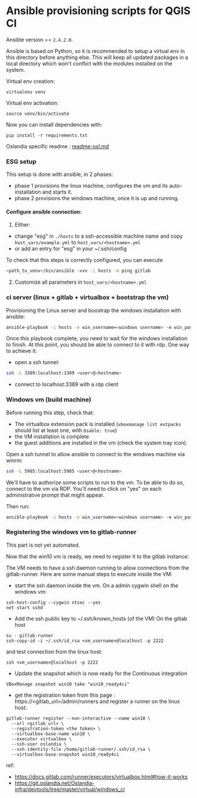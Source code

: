 # Ansible provisioning scripts for QGIS CI

Ansible version == `2.4.2.0`.

Ansible is based on Python, so it is recommended to setup a virtual env
in this directory before anything else. This will keep all updated
packages in a local directory which won't conflict with the modules
installed on the system.

Virtual env creation:

    virtualenv venv

Virtual env activation:

    source venv/bin/activate

Now you can install dependencies with:

    pip install -r requirements.txt

Oslandia specific readme : [readme-osl.md](readme-osl.md)

### ESG setup

This setup is done with ansible, in 2 phases:
- phase 1 provisions the linux machine, configures the vm and its auto-installation and starts it.
- phase 2 provisions the windows machine, once it is up and running.

#### Configure ansible connection:

1. Either: 
- change "esg" in `./hosts` to a ssh-accessible machine name and copy `host_vars/example.yml` to `host_vars/<hostname>.yml`
- or add an entry for "esg" in your ~/.ssh/config

To check that this steps is correctly configured, you can execute

```bash
<path_to_venv>/bin/ansible -vvv -i hosts -m ping gitlab
```

2. Customize all parameters in `host_vars/<hostname>.yml`

### ci server (linux + gitlab + virtualbox + bootstrap the vm)

Provisioning the Linux server and boostrap the windows installation with ansible: 

```bash
ansible-playbook -i hosts -e win_username=<windows username> -e win_password=<windows password> play-ci.yml
```

Once this playbook complete, you need to wait for the windows installation to
finish. At this point, you should be able to connect to it with rdp. One way to
achieve it:

- open a ssh tunnel: 
```bash
ssh -L 3389:localhost:3389 <user>@<hostname>
```
- connect to localhost:3389 with a rdp client

### Windows vm (build machine)

Before running this step, check that:
- The virtualbox extension pack is installed (`vboxmanage list extpacks` should list at least one, with `Usable: true`)
- the VM installation is complete
- the guest additions are installed in the vm (check the system tray icon).

Open a ssh tunnel to allow ansible to connect to the windows machine via winrm:
```bash
ssh -L 5985:localhost:5985 <user>@<hostname>
```

We'll have to authorize some scripts to run to the vm. To be able to do so,
connect to the vm via RDP. You'll need to click on "yes" on each administrative
prompt that might appear.

Then run:
```bash
ansible-playbook -i hosts -e win_username=<windows username> -e win_password=<windows password> play-win.yml
```

### Registering the windows vm to gitlab-runner

This part is not yet automated.

Now that the win10 vm is ready, we need to register it to the gitlab instance:

The VM needs to have a ssh daemon running to allow connections from the gitlab-runner.
Here are some manual steps to execute inside the VM:

- start the ssh daemon inside the vm. On a admin cygwin shell on the windows vm:
```
ssh-host-config --cygwin ntsec --yes
net start sshd
```
- Add the ssh public key to ~/.ssh/known_hosts (of the VM)
On the gitlab host

```
su - gitlab-runner
ssh-copy-id -i ~/.ssh/id_rsa <vm_username>@localhost -p 2222
```
and test connection from the linux host: 

```
ssh <vm_username>@localhost -p 2222
```

- Update the snapshot which is now ready for the Continuous integration
```
VBoxManage snapshot win10 take "win10_ready4ci"
```

- get the registration token from this page :
  https://<gitlab_url>/admin/runners and register a runner on the linux host:

```
gitlab-runner register --non-interactive --name win10 \
  --url <gitlab_url> \
  --registration-token <the token> \
  --virtualbox-base-name win10 \
  --executor virtualbox \
  --ssh-user oslandia \
  --ssh-identity-file /home/gitlab-runner/.ssh/id_rsa \
  --virtualbox-base-snapshot win10_ready4ci
```

ref:

  - https://docs.gitlab.com/runner/executors/virtualbox.html#how-it-works
  - https://git.oslandia.net/Oslandia-infra/devtools/tree/master/virtual/windows_ci
